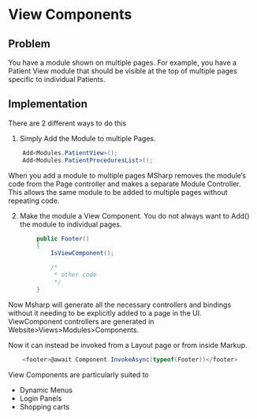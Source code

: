 # View Components

## Problem

You have a module shown on multiple pages. For example, you have a Patient View module that should be visible at the top of multiple pages specific to individual Patients.

## Implementation

There are 2 different ways to do this

1) Simply Add the Module to multiple Pages.

```csharp
    Add<Modules.PatientView>();
    Add<Modules.PatientProceduresList>();
```

When you add a module to multiple pages MSharp removes the module’s code from the Page controller and makes a separate Module Controller. This allows the same module to be added to multiple pages without repeating code.

2) Make the module a View Component. You do not always want to Add() the module to individual pages.

```csharp
        public Footer()
        {
            IsViewComponent();

            /*
             * other code
             */
        }
```

Now Msharp will generate all the necessary controllers and bindings without it needing to be explicitly added to a page in the UI. ViewComponent controllers are generated in Website>Views>Modules>Components.

Now it can instead be invoked from a Layout page or from inside Markup.

```csharp
    <footer>@await Component.InvokeAsync(typeof(Footer))</footer>
```
View Components are particularly suited to
-	Dynamic Menus
-	Login Panels
-	Shopping carts 
